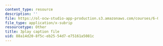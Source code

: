 ```yaml
---
content_type: resource
description: ''
file: https://ol-ocw-studio-app-production.s3.amazonaws.com/courses/6-046j-design-and-analysis-of-algorithms-spring-2015/88a14d208f5ceb2554d7e75161a5081c_tKwnms5iRBU.srt
file_type: application/x-subrip
resourcetype: Other
title: 3play caption file
uid: 88a14d20-8f5c-eb25-54d7-e75161a5081c
---
```


